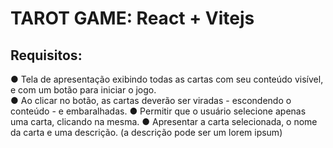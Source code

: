 # TAROT GAME: React + Vitejs

## Requisitos:

&#9679; Tela de apresentação exibindo todas as cartas com seu conteúdo visível, e com um botão para iniciar o jogo.
<br/>
&#9679; Ao clicar no botão, as cartas deverão ser viradas - escondendo o conteúdo - e embaralhadas.
&#9679; Permitir que o usuário selecione apenas uma carta, clicando na mesma.
&#9679; Apresentar a carta selecionada, o nome da carta e uma descrição. (a descrição pode ser um lorem ipsum)





